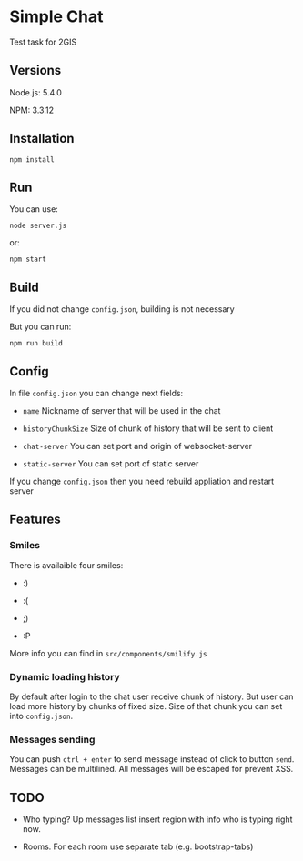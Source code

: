 # Simple Chat

Test task for 2GIS


## Versions

Node.js: 5.4.0

NPM: 3.3.12


## Installation

`npm install`

## Run

You can use:

`node server.js`

or:

`npm start`


## Build

If you did not change `config.json`, building is not necessary

But you can run:

`npm run build`


## Config

In file `config.json` you can change next fields:

* `name` Nickname of server that will be used in the chat

* `historyChunkSize` Size of chunk of history that will be sent to client

* `chat-server` You can set port and origin of websocket-server

* `static-server` You can set port of static server


If you change `config.json` then you need rebuild appliation and restart server



## Features

### Smiles

There is availaible four smiles:

* :)

* :(

* ;)

* :P

More info you can find in `src/components/smilify.js`


### Dynamic loading history

By default after login to the chat user receive chunk of history.
But user can load more history by chunks of fixed size.
Size of that chunk you can set into `config.json`.


### Messages sending

You can push `ctrl + enter` to send message instead of click to button `send`.
Messages can be multilined.
All messages will be escaped for prevent XSS.


## TODO

* Who typing? Up messages list insert region with info who is typing right now.

* Rooms. For each room use separate tab (e.g. bootstrap-tabs)